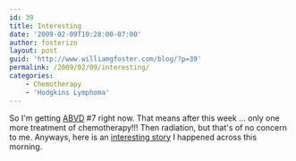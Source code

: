 ```yaml
---
id: 39
title: Interesting
date: '2009-02-09T10:28:00-07:00'
author: fosterizo
layout: post
guid: 'http://www.williamgfoster.com/blog/?p=39'
permalink: /2009/02/09/interesting/
categories:
    - Chemotherapy
    - 'Hodgkins Lymphoma'
---
```


So I'm getting <a href="http://en.wikipedia.org/wiki/ABVD">ABVD</a> #7 right now. That means after this week ... only one more treatment of chemotherapy!!! Then radiation, but that's of no concern to me.
Anyways, here is an <a href="http://www.nytimes.com/2007/11/11/magazine/11wwln-diagnosis-t.html" target="_blank">interesting story</a> I happened across this morning.